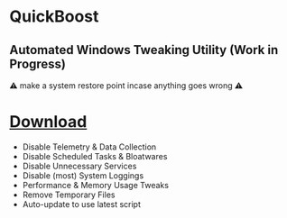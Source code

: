 # QuickBoost
## Automated Windows Tweaking Utility (Work in Progress)

⚠ make a system restore point incase anything goes wrong ⚠

# [Download](https://github.com/SanGraphic/QuickBoost/releases)

- Disable Telemetry & Data Collection
- Disable Scheduled Tasks & Bloatwares
- Disable Unnecessary Services
- Disable (most) System Loggings
- Performance & Memory Usage Tweaks
- Remove Temporary Files
- Auto-update to use latest script 

